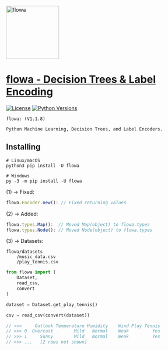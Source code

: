 <a href="https://ibb.co/885w17s](https://i.ibb.co/bdBVcKm/flowa.jpg)"><img src="https://i.ibb.co/bdBVcKm/flowa.jpg" alt="flowa" border="0" width="145"></a>

# [flowa - Decision Trees & Label Encoding](https://pypi.org/project/flowa)
[![License](https://img.shields.io/badge/license-MIT-blue.svg)](https://github.com/flowa/flowa/blob/main/LICENSE)
[![Python Versions](https://img.shields.io/badge/python-3.7%20|%203.8%20|%203.9%20|%203.10%20|%203.11%20|%203.12%20-blue)](https://www.python.org/downloads/)

```
flowa: (V1.1.8)

Python Machine Learning, Decision Trees, and Label Encoders.
```

## Installing
```shell
# Linux/macOS
python3 pip install -U flowa

# Windows
py -3 -m pip install -U flowa
```

(1) -> Fixed:
```javascript
flowa.Encoder.new(): // Fixed returning values
```

(2) -> Added:
```javascript
flowa.types.Map():  // Moved Map(object) to flowa.types
flowa.types.Node(): // Moved Node(object) to flowa.types
```

(3) -> Datasets:
```
flowa/datasets
    /music_data.csv
    /play_tennis.csv
```
```python
from flowa import (
    Dataset,
    read_csv,
    convert
)

dataset = Dataset.get_play_tennis()

csv = read_csv(convert(dataset))
```
```javascript
// >>>     Outlook Temperature Humidity    Wind Play Tennis
// >>> 0  Overcast        Mild   Normal    Weak         Yes
// >>> 1     Sunny        Mild   Normal    Weak         Yes
// >>> ...   [2 rows not shown]
```
